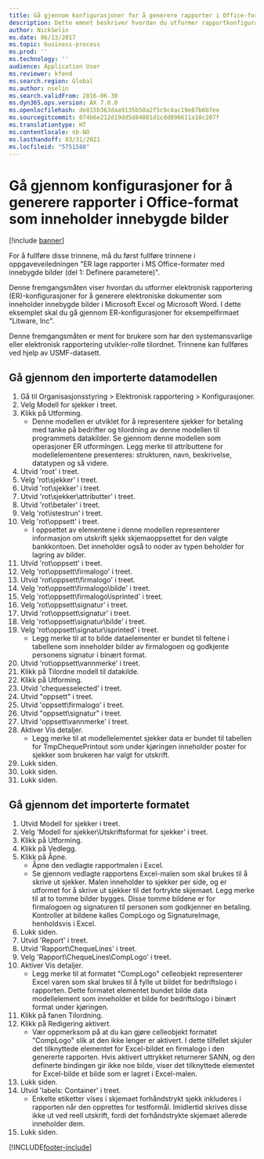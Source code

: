 ```yaml
---
title: Gå gjennom konfigurasjoner for å generere rapporter i Office-format som inneholder innebygde bilder
description: Dette emnet beskriver hvordan du utformer rapportkonfigurasjoner for å generere elektroniske dokumenter som inneholder innebygde bilder. (Del 1 – definere parametere).
author: NickSelin
ms.date: 06/13/2017
ms.topic: business-process
ms.prod: ''
ms.technology: ''
audience: Application User
ms.reviewer: kfend
ms.search.region: Global
ms.author: nselin
ms.search.validFrom: 2016-06-30
ms.dyn365.ops.version: AX 7.0.0
ms.openlocfilehash: de815b363daa9135b50a2f5c9c4ac19e87b6b7ee
ms.sourcegitcommit: 074b6e212d19dd5d84881d1cdd096611a18c207f
ms.translationtype: HT
ms.contentlocale: nb-NO
ms.lasthandoff: 03/31/2021
ms.locfileid: "5751588"
---
```

# <a name="review-configurations-to-generate-reports-in-office-format-that-have-embedded-images"></a>Gå gjennom konfigurasjoner for å generere rapporter i Office-format som inneholder innebygde bilder

[!include [banner](../../includes/banner.md)]

For å fullføre disse trinnene, må du først fullføre trinnene i oppgaveveiledningen "ER lage rapporter i MS Office-formater med innebygde bilder (del 1: Definere parametere)".

Denne fremgangsmåten viser hvordan du utformer elektronisk rapportering (ER)-konfigurasjoner for å generere elektroniske dokumenter som inneholder innebygde bilder i Microsoft Excel og Microsoft Word. I dette eksemplet skal du gå gjennom ER-konfigurasjoner for eksempelfirmaet "Litware, Inc". 

Denne fremgangsmåten er ment for brukere som har den systemansvarlige eller elektronisk rapportering utvikler-rolle tilordnet. Trinnene kan fullføres ved hjelp av USMF-datasett.


## <a name="review-the-imported-data-model"></a>Gå gjennom den importerte datamodellen
1. Gå til Organisasjonsstyring > Elektronisk rapportering > Konfigurasjoner.
2. Velg Modell for sjekker i treet.
3. Klikk på Utforming.
    * Denne modellen er utviklet for å representere sjekker for betaling med tanke på bedrifter og tilordning av denne modellen til programmets datakilder. Se gjennom denne modellen som operasjoner ER utformingen. Legg merke til attributtene for modellelementene presenteres: strukturen, navn, beskrivelse, datatypen og så videre.   
4. Utvid 'root' i treet.
5. Velg 'rot\sjekker' i treet.
6. Utvid 'rot\sjekker' i treet.
7. Utvid 'rot\sjekker\attributter' i treet.
8. Utvid 'rot\betaler' i treet.
9. Velg 'rot\istestrun' i treet.
10. Velg 'rot\oppsett' i treet.
    * I oppsettet av elementene i denne modellen representerer informasjon om utskrift sjekk skjemaoppsettet for den valgte bankkontoen. Det inneholder også to noder av typen beholder for lagring av bilder.   
11. Utvid 'rot\oppsett' i treet.
12. Velg 'rot\oppsett\firmalogo' i treet.
13. Utvid 'rot\oppsett\firmalogo' i treet.
14. Velg 'rot\oppsett\firmalogo\bilde' i treet.
15. Velg 'rot\oppsett\firmalogo\isprinted' i treet.
16. Velg 'rot\oppsett\signatur' i treet.
17. Utvid 'rot\oppsett\signatur' i treet.
18. Velg 'rot\oppsett\signatur\bilde' i treet.
19. Velg 'rot\oppsett\signatur\isprinted' i treet.
    * Legg merke til at to bilde dataelementer er bundet til feltene i tabellene som inneholder bilder av firmalogoen og godkjente personens signatur i binært format.  
20. Utvid 'rot\oppsett\vannmerke' i treet.
21. Klikk på Tilordne modell til datakilde.
22. Klikk på Utforming.
23. Utvid 'chequesselected' i treet.
24. Utvid "oppsett" i treet.
25. Utvid 'oppsett\firmalogo' i treet.
26. Utvid "oppsett\signatur" i treet.
27. Utvid 'oppsett\vannmerke' i treet.
28. Aktiver Vis detaljer.
    * Legg merke til at modellelementet sjekker data er bundet til tabellen for TmpChequePrintout som under kjøringen inneholder poster for sjekker som brukeren har valgt for utskrift.   
29. Lukk siden.
30. Lukk siden.
31. Lukk siden.

## <a name="review-the-imported-format"></a>Gå gjennom det importerte formatet
1. Utvid Modell for sjekker i treet.
2. Velg 'Modell for sjekker\Utskriftsformat for sjekker' i treet.
3. Klikk på Utforming.
4. Klikk på Vedlegg.
5. Klikk på Åpne.
    * Åpne den vedlagte rapportmalen i Excel.  
    * Se gjennom vedlagte rapportens Excel-malen som skal brukes til å skrive ut sjekker. Malen inneholder to sjekker per side, og er utformet for å skrive ut sjekker til det fortrykte skjemaet. Legg merke til at to tomme bilder bygges. Disse tomme bildene er for firmalogoen og signaturen til personen som godkjenner en betaling. Kontroller at bildene kalles CompLogo og SignatureImage, henholdsvis i Excel.   
6. Lukk siden.
7. Utvid 'Report' i treet.
8. Utvid 'Rapport\ChequeLines' i treet.
9. Velg 'Rapport\ChequeLines\CompLogo' i treet.
10. Aktiver Vis detaljer.
    * Legg merke til at formatet "CompLogo" celleobjekt representerer Excel varen som skal brukes til å fylle ut bildet for bedriftslogo i rapporten. Dette formatet elementet bundet bilde data modellelement som inneholder et bilde for bedriftslogo i binært format under kjøringen.   
11. Klikk på fanen Tilordning.
12. Klikk på Redigering aktivert.
    * Vær oppmerksom på at du kan gjøre celleobjekt formatet "CompLogo" slik at den ikke lenger er aktivert. I dette tilfellet skjuler det tilknyttede elementet for Excel-bildet en firmalogo i den genererte rapporten. Hvis aktivert uttrykket returnerer SANN, og den definerte bindingen gir ikke noe bilde, viser det tilknyttede elementet for Excel-bilde et bilde som er lagret i Excel-malen.   
13. Lukk siden.
14. Utvid 'labels: Container' i treet.
    * Enkelte etiketter vises i skjemaet forhåndstrykt sjekk inkluderes i rapporten når den opprettes for testformål. Imidlertid skrives disse ikke ut ved reell utskrift, fordi det forhåndstrykte skjemaet allerede inneholder dem.  
15. Lukk siden.



[!INCLUDE[footer-include](../../../../includes/footer-banner.md)]